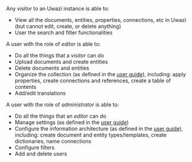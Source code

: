 Any visitor to an Uwazi instance is able to:
- View all the documents, entities, properties, connections, etc in Uwazi (but cannot edit, create, or delete anything)
- User the search and filter functionalities

A user with the role of _editor_ is able to:
- Do all the things that a _visitor_ can do
- Upload documents and create entities
- Delete documents and entities
- Organize the collection (as defined in the [user guide](https://github.com/huridocs/uwazi/wiki)), including: apply properties, create connections and references, create a table of contents
- Add/edit translations

A user with the role of _administrator_ is able to:
- Do all the things that an _editor_ can do
- Manage settings (as defined in the [user guide](https://github.com/huridocs/uwazi/wiki))
- Configure the information architecture (as defined in the [user guide](https://github.com/huridocs/uwazi/wiki)), including: create document and entity types/templates, create dictionaries, name connections
- Configure filters
- Add and delete users